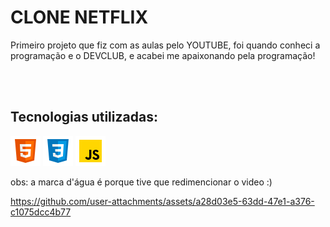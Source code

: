 
<h1>CLONE NETFLIX</h1>
<p>
  Primeiro projeto que fiz com as aulas pelo YOUTUBE, foi quando conheci a programação e o DEVCLUB, e acabei me apaixonando pela programação!
</p>
<br>
<br>
<h2>Tecnologias utilizadas:</h2>
<p>
<img src="https://github.com/Ejmartins2/Netflix-clone/blob/master/img/icons8-html-5-48.png?raw=true">
<img src="https://github.com/Ejmartins2/Netflix-clone/blob/master/img/icons8-css-logo-48.png?raw=true">
<img src="https://github.com/Ejmartins2/Netflix-clone/blob/master/img/icons8-javascript-48.png?raw=true">
</p>
obs: a marca d'água é porque tive que redimencionar o video :)
<br>

https://github.com/user-attachments/assets/a28d03e5-63dd-47e1-a376-c1075dcc4b77



